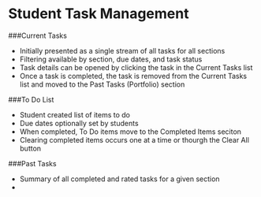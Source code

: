 # Student Task Management

###Current Tasks
- Initially presented as a single stream of all tasks for all sections
- Filtering available by section, due dates, and task status
- Task details can be opened by clicking the task in the Current Tasks list
- Once a task is completed, the task is removed from the Current Tasks list and moved to the Past Tasks (Portfolio) section

###To Do List
- Student created list of items to do
- Due dates optionally set by students
- When completed, To Do items move to the Completed Items seciton 
- Clearing completed items occurs one at a time or thourgh the Clear All button

###Past Tasks
- Summary of all completed and rated tasks for a given section
- 